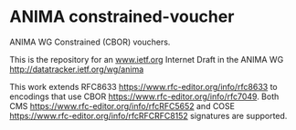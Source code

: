 # ANIMA constrained-voucher

ANIMA WG Constrained (CBOR) vouchers.

This is the repository for an www.ietf.org Internet Draft
in the ANIMA WG http://datatracker.ietf.org/wg/anima

This work extends RFC8633 https://www.rfc-editor.org/info/rfc8633
to encodings that use CBOR https://www.rfc-editor.org/info/rfc7049.
Both CMS https://www.rfc-editor.org/info/rfcRFC5652 and
COSE https://www.rfc-editor.org/info/rfcRFCRFC8152 signatures are supported.





